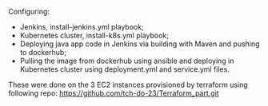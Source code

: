 Configuring:
- Jenkins, install-jenkins.yml playbook;
- Kubernetes cluster, install-k8s.yml playbook;
- Deploying java app code in Jenkins via building with Maven and pushing to dockerhub;
- Pulling the image from dockerhub using ansible and deploying in Kubernetes cluster using deployment.yml and service.yml files.

These were done on the 3 EC2 instances provisioned by terraform using following repo:
https://github.com/tch-do-23/Terraform_part.git
